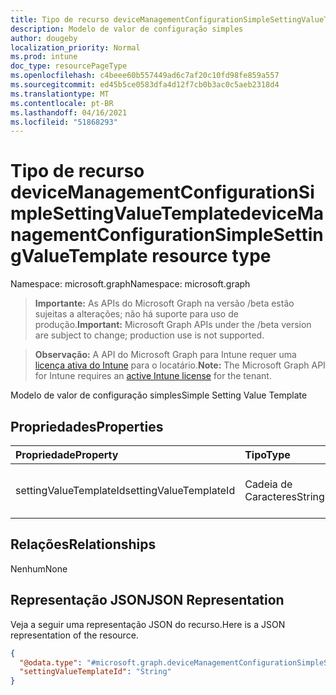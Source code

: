 ```yaml
---
title: Tipo de recurso deviceManagementConfigurationSimpleSettingValueTemplate
description: Modelo de valor de configuração simples
author: dougeby
localization_priority: Normal
ms.prod: intune
doc_type: resourcePageType
ms.openlocfilehash: c4beee60b557449ad6c7af20c10fd98fe859a557
ms.sourcegitcommit: ed45b5ce0583dfa4d12f7cb0b3ac0c5aeb2318d4
ms.translationtype: MT
ms.contentlocale: pt-BR
ms.lasthandoff: 04/16/2021
ms.locfileid: "51868293"
---
```

# <a name="devicemanagementconfigurationsimplesettingvaluetemplate-resource-type"></a><span data-ttu-id="04bc1-103">Tipo de recurso deviceManagementConfigurationSimpleSettingValueTemplate</span><span class="sxs-lookup"><span data-stu-id="04bc1-103">deviceManagementConfigurationSimpleSettingValueTemplate resource type</span></span>

<span data-ttu-id="04bc1-104">Namespace: microsoft.graph</span><span class="sxs-lookup"><span data-stu-id="04bc1-104">Namespace: microsoft.graph</span></span>

> <span data-ttu-id="04bc1-105">**Importante:** As APIs do Microsoft Graph na versão /beta estão sujeitas a alterações; não há suporte para uso de produção.</span><span class="sxs-lookup"><span data-stu-id="04bc1-105">**Important:** Microsoft Graph APIs under the /beta version are subject to change; production use is not supported.</span></span>

> <span data-ttu-id="04bc1-106">**Observação:** A API do Microsoft Graph para Intune requer uma [licença ativa do Intune](https://go.microsoft.com/fwlink/?linkid=839381) para o locatário.</span><span class="sxs-lookup"><span data-stu-id="04bc1-106">**Note:** The Microsoft Graph API for Intune requires an [active Intune license](https://go.microsoft.com/fwlink/?linkid=839381) for the tenant.</span></span>

<span data-ttu-id="04bc1-107">Modelo de valor de configuração simples</span><span class="sxs-lookup"><span data-stu-id="04bc1-107">Simple Setting Value Template</span></span>

## <a name="properties"></a><span data-ttu-id="04bc1-108">Propriedades</span><span class="sxs-lookup"><span data-stu-id="04bc1-108">Properties</span></span>
|<span data-ttu-id="04bc1-109">Propriedade</span><span class="sxs-lookup"><span data-stu-id="04bc1-109">Property</span></span>|<span data-ttu-id="04bc1-110">Tipo</span><span class="sxs-lookup"><span data-stu-id="04bc1-110">Type</span></span>|<span data-ttu-id="04bc1-111">Descrição</span><span class="sxs-lookup"><span data-stu-id="04bc1-111">Description</span></span>|
|:---|:---|:---|
|<span data-ttu-id="04bc1-112">settingValueTemplateId</span><span class="sxs-lookup"><span data-stu-id="04bc1-112">settingValueTemplateId</span></span>|<span data-ttu-id="04bc1-113">Cadeia de Caracteres</span><span class="sxs-lookup"><span data-stu-id="04bc1-113">String</span></span>|<span data-ttu-id="04bc1-114">Definindo a ID do Modelo de Valor</span><span class="sxs-lookup"><span data-stu-id="04bc1-114">Setting Value Template Id</span></span>|

## <a name="relationships"></a><span data-ttu-id="04bc1-115">Relações</span><span class="sxs-lookup"><span data-stu-id="04bc1-115">Relationships</span></span>
<span data-ttu-id="04bc1-116">Nenhum</span><span class="sxs-lookup"><span data-stu-id="04bc1-116">None</span></span>

## <a name="json-representation"></a><span data-ttu-id="04bc1-117">Representação JSON</span><span class="sxs-lookup"><span data-stu-id="04bc1-117">JSON Representation</span></span>
<span data-ttu-id="04bc1-118">Veja a seguir uma representação JSON do recurso.</span><span class="sxs-lookup"><span data-stu-id="04bc1-118">Here is a JSON representation of the resource.</span></span>
<!-- {
  "blockType": "resource",
  "@odata.type": "microsoft.graph.deviceManagementConfigurationSimpleSettingValueTemplate"
}
-->
``` json
{
  "@odata.type": "#microsoft.graph.deviceManagementConfigurationSimpleSettingValueTemplate",
  "settingValueTemplateId": "String"
}
```




